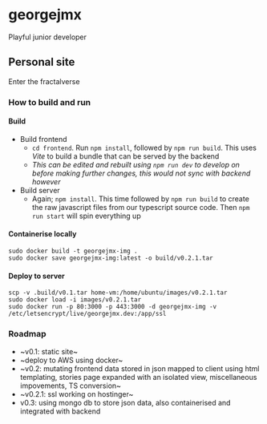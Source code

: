 # georgejmx

Playful junior developer

## Personal site

Enter the fractalverse

### How to build and run

#### Build

- Build frontend
  - `cd frontend`. Run `npm install`, followed by `npm run build`. This uses
    _Vite_ to build a bundle that can be served by the backend
  - _This can be edited and rebuilt using `npm run dev` to develop on before
    making further changes, this would not sync with backend however_
- Build server
  - Again; `npm install`. This time followed by `npm run build` to create the
    raw javascript files from our typescript source code. Then `npm run start`
    will spin everything up

#### Containerise locally

```
sudo docker build -t georgejmx-img .
sudo docker save georgejmx-img:latest -o build/v0.2.1.tar
```

#### Deploy to server

```
scp -v .build/v0.1.tar home-vm:/home/ubuntu/images/v0.2.1.tar
sudo docker load -i images/v0.2.1.tar
sudo docker run -p 80:3000 -p 443:3000 -d georgejmx-img -v /etc/letsencrypt/live/georgejmx.dev:/app/ssl
```

### Roadmap

- ~v0.1: static site~
- ~deploy to AWS using docker~
- ~v0.2: mutating frontend data stored in json mapped to client using html
  templating, stories page expanded with an isolated view, miscellaneous
  impovements, TS conversion~
- ~v0.2.1: ssl working on hostinger~
- v0.3: using mongo db to store json data, also containerised and integrated
  with backend
